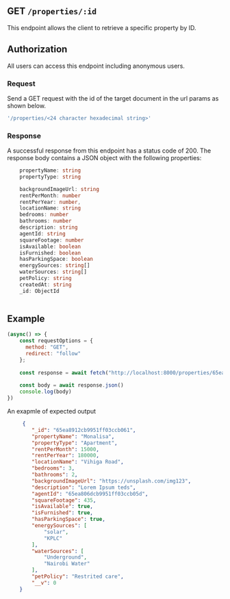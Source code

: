 ## GET `/properties/:id`

This endpoint allows the client to retrieve a specific property by ID. 


## Authorization
All users can access this endpoint including anonymous users.

### Request
Send a GET request with the id of the target document in the url params as shown below.

```javascript
'/properties/<24 character hexadecimal string>'
```


### Response
A successful response from this endpoint has a status code of 200. The response body contains a JSON object with the following properties:

```typescript
    propertyName: string
    propertyType: string

    backgroundImageUrl: string
    rentPerMonth: number
    rentPerYear: number,
    locationName: string
    bedrooms: number
    bathrooms: number
    description: string
    agentId: string
    squareFootage: number
    isAvailable: boolean
    isFurnished: boolean
    hasParkingSpace: boolean
    energySources: string[]
    waterSources: string[]
    petPolicy: string
    createdAt: string
    _id: ObjectId
  
```

## Example
```javascript
(async() => {
    const requestOptions = {
      method: "GET",
      redirect: "follow"
    };
    
    const response = await fetch("http://localhost:8000/properties/65ea8912cb9951ff03ccb061", requestOptions)
    
    const body = await response.json()
    console.log(body)
})
```

An exapmle of expected output

```json
     {
        "_id": "65ea8912cb9951ff03ccb061",
        "propertyName": "Monalisa",
        "propertyType": "Apartment",
        "rentPerMonth": 15000,
        "rentPerYear": 180000,
        "locationName": "Vihiga Road",
        "bedrooms": 3,
        "bathrooms": 2,
        "backgroundImageUrl": "https://unsplash.com/img123",
        "description": "Lorem Ipsum teds",
        "agentId": "65ea806dcb9951ff03ccb05d",
        "squareFootage": 435,
        "isAvailable": true,
        "isFurnished": true,
        "hasParkingSpace": true,
        "energySources": [
            "solar",
            "KPLC"
        ],
        "waterSources": [
            "Underground",
            "Nairobi Water"
        ],
        "petPolicy": "Restrited care",
        "__v": 0
    }
```